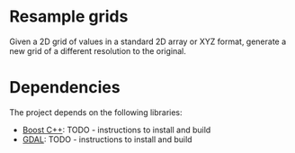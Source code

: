 # Resample grids
Given a 2D grid of values in a standard 2D array or XYZ format, generate a new grid of a different resolution to the original.

# Dependencies
The project depends on the following libraries:
- [Boost C++](https://www.boost.org/): TODO - instructions to install and build 
- [GDAL](https://gdal.org/index.html): TODO - instructions to install and build 


<!--
To build using cmake, it needs the following entries set:
- BOOST_DIR CACHE PATH "Boost installation directory path".
  Example:
  ```
  -DBOOST_DIR="/path/to/boost/installation-folder/"
  ```
- BOOST_PRG_OPTS_LIB CACHE FILEPATH "Boost::program_options static lib filepath".
  Example:
  ```
  -DBOOST_PRG_OPTS_LIB="/path/to/libboost_program_options.a"
  ```

The particular Boost library used in this template is [Program Options](https://www.boost.org/doc/libs/1_84_0/doc/html/program_options.html).
-->
